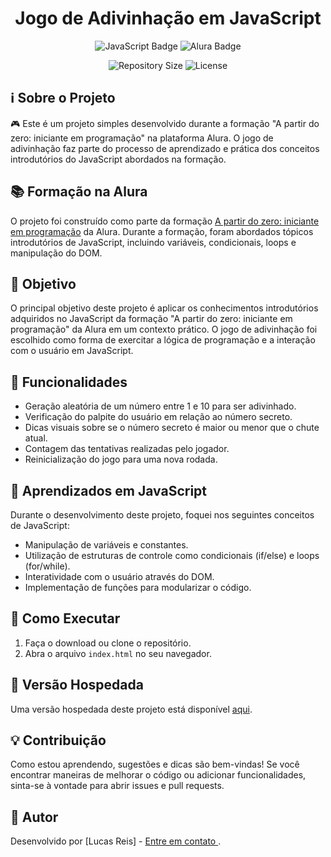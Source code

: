 <h1 align="center">Jogo de Adivinhação em JavaScript</h1>

<p align="center">
  <img src="https://img.shields.io/badge/-JavaScript-F7DF1E?style=for-the-badge&logo=javascript&logoColor=black" alt="JavaScript Badge">
  <img src="https://img.shields.io/badge/-Alura-08BDBA?style=for-the-badge&logoColor=white" alt="Alura Badge">
</p>

<p align="center">
  <img src="https://img.shields.io/github/repo-size/seu-usuario/nome-do-repositorio?style=for-the-badge" alt="Repository Size">
  <img src="https://img.shields.io/github/license/seu-usuario/nome-do-repositorio?style=for-the-badge" alt="License">
</p>

## ℹ️ Sobre o Projeto

🎮 Este é um projeto simples desenvolvido durante a formação "A partir do zero: iniciante em programação" na plataforma Alura. O jogo de adivinhação faz parte do processo de aprendizado e prática dos conceitos introdutórios do JavaScript abordados na formação.

## 📚 Formação na Alura

O projeto foi construído como parte da formação [A partir do zero: iniciante em programação](https://www.alura.com.br/formacao-programacao) da Alura. Durante a formação, foram abordados tópicos introdutórios de JavaScript, incluindo variáveis, condicionais, loops e manipulação do DOM.

## 🎯 Objetivo

O principal objetivo deste projeto é aplicar os conhecimentos introdutórios adquiridos no JavaScript da formação "A partir do zero: iniciante em programação" da Alura em um contexto prático. O jogo de adivinhação foi escolhido como forma de exercitar a lógica de programação e a interação com o usuário em JavaScript.

## 🔧 Funcionalidades

- Geração aleatória de um número entre 1 e 10 para ser adivinhado.
- Verificação do palpite do usuário em relação ao número secreto.
- Dicas visuais sobre se o número secreto é maior ou menor que o chute atual.
- Contagem das tentativas realizadas pelo jogador.
- Reinicialização do jogo para uma nova rodada.

## 🧠 Aprendizados em JavaScript

Durante o desenvolvimento deste projeto, foquei nos seguintes conceitos de JavaScript:
- Manipulação de variáveis e constantes.
- Utilização de estruturas de controle como condicionais (if/else) e loops (for/while).
- Interatividade com o usuário através do DOM.
- Implementação de funções para modularizar o código.

## 🚀 Como Executar

1. Faça o download ou clone o repositório.
2. Abra o arquivo `index.html` no seu navegador.

## 🔗 Versão Hospedada

Uma versão hospedada deste projeto está disponível [aqui](https://jogo-do-numero-secreto-ten-chi.vercel.app/). 

## 💡 Contribuição

Como estou aprendendo, sugestões e dicas são bem-vindas! Se você encontrar maneiras de melhorar o código ou adicionar funcionalidades, sinta-se à vontade para abrir issues e pull requests.

## 👤 Autor

Desenvolvido por [Lucas Reis] - [Entre em contato ](https://wa.me/558186580542).
